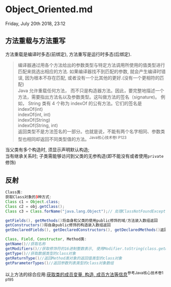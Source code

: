 # Object_Oriented.md
Friday, July 20th 2018, 23:12

## 方法重载与方法重写
方法重载是编译时多态(前绑定), 方法重写是运行时多态(后绑定).
> 编译器通过用各个方法给出的参数类型与特定方法调用所使用的值类型进行匹配来挑选出相应的方法. 如果编译器找不到匹配的参数, 就会产生编译时错误, 因为根本不存在匹配, 或者没有一个比其他的更好.(没有一个更相符的匹配)<br/>
> Java 允许重载任何方法， 而不只是构造器方法。因此，要完整地描述一个方法，需要指出方法名以及参数类型。这叫做方法的签名（signature)。 例如， String 类有 4 个称为 indexOf 的公有方法。它们的签名是<br/>
> indexOf(int)<br/>
> indexOf(int, int)<br/>
> indexOf(String)<br/>
> indexOf(String, int)<br/>
> 返回类型不是方法签名的一部分。也就是说，不能有两个名字相同、参数类型也相同却返回不同类型值的方法。<sup>Java核心技术卷I P123</sup><br/>

当父类有多个构造时, 须显示声明默认构造;<br/>
当有继承关系时; 子类需能够访问到父类的无参构造(即不能没有或者使用`private`修饰)

## 反射

```java
Class类:
获取Class对象的3种方式:
Class c1 = Object.class;
Class c2 = obj.getClass();
Class c3 = Class.forName("java.lang.Object");// 处理ClassNotFoundException

getFields(), getMethods()将自身和父类的使用public修饰的域/方法装入数组返回
getConstructors()将自身public修饰的构造装入数组返回
getDeclaredFields(), getDeclaredConstructors(), getDeclaredMethods()返回自身所有域/构造/方法数组 不包括父类

Class, Field, Constructor, Method类:
getName()//获取名称
getModifiers()//获取修饰符的16进制整数表示, 使用Modifier.toString(class.getModifiers())转成字符串
getType()//获取数据类型的class对象
getReturnType()//返回Method类对象的返回值类型的class对象
getParameterTypes()//返回参数列表类型的class对象数组
```
以上方法的综合应用:[获取类的成员变量, 构造, 成员方法等信息](src/ObtainClassInfo.java)<sup>参考Java核心技术卷1 p195</sup>
